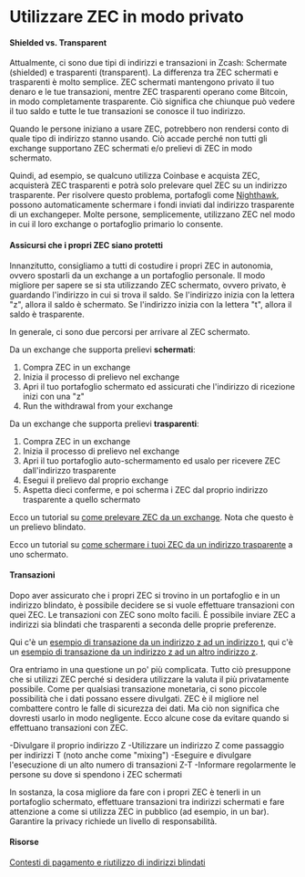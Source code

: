 # Utilizzare ZEC in modo privato

#### Shielded vs. Transparent

Attualmente, ci sono due tipi di indirizzi e transazioni in Zcash: Schermate (shielded) e trasparenti (transparent). La differenza tra ZEC schermati e trasparenti è molto semplice. ZEC schermati mantengono privato il tuo denaro e le tue transazioni, mentre ZEC trasparenti operano come Bitcoin, in modo completamente trasparente. Ciò significa che chiunque può vedere il tuo saldo e tutte le tue transazioni se conosce il tuo indirizzo.

Quando le persone iniziano a usare ZEC, potrebbero non rendersi conto di quale tipo di indirizzo stanno usando. Ciò accade perché non tutti gli exchange supportano ZEC schermati e/o prelievi di ZEC in modo schermato.

Quindi, ad esempio, se qualcuno utilizza Coinbase e acquista ZEC, acquisterà ZEC trasparenti e potrà solo prelevare quel ZEC su un indirizzo trasparente. Per risolvere questo problema, portafogli come [Nighthawk](https://www.youtube.com/watch?v=W2msuzrxr3s), possono automaticamente schermare i fondi inviati dal indirizzo trasparente di un exchangeper. Molte persone, semplicemente, utilizzano ZEC nel modo in cui il loro exchange o portafoglio primario lo consente.

#### Assicursi che i propri ZEC siano protetti

Innanzitutto, consigliamo a tutti di costudire i propri ZEC in autonomia, ovvero spostarli da un exchange a un portafoglio personale. Il modo migliore per sapere se si sta utilizzando ZEC schermato, ovvero privato, è guardando l'indirizzo in cui si trova il saldo. Se l'indirizzo inizia con la lettera "z", allora il saldo è schermato. Se l'indirizzo inizia con la lettera "t", allora il saldo è trasparente.

In generale, ci sono due percorsi per arrivare al ZEC schermato.

Da un exchange che supporta prelievi **schermati**:

  1. Compra ZEC in un exchange
  2. Inizia il processo di prelievo nel exchange
  3. Apri il tuo portafoglio schermato ed assicurati che l'indirizzo di ricezione inizi con una "z"
  4. Run the withdrawal from your exchange

Da un exchange che supporta prelievi **trasparenti**:

  1. Compra ZEC in un exchange
  2. Inizia il processo di prelievo nel exchange
  3. Apri il tuo portafoglio auto-schermamento ed usalo per ricevere ZEC dall'indirizzo trasparente
  4. Esegui il prelievo dal proprio exchange
  5. Aspetta dieci conferme, e poi scherma i ZEC dal proprio indirizzo trasparente a quello schermato

Ecco un tutorial su [come prelevare ZEC da un exchange](https://www.youtube.com/watch?v=REUbkLzK7J4). Nota che questo è un prelievo blindato.

Ecco un tutorial su [come schermare i tuoi ZEC da un indirizzo trasparente](https://www.youtube.com/watch?v=W2msuzrxr3s) a uno schermato.

#### Transazioni

Dopo aver assicurato che i propri ZEC si trovino in un portafoglio e in un indirizzo blindato, è possibile decidere se si vuole effettuare transazioni con quei ZEC. Le transazioni con ZEC sono molto facili. È possibile inviare ZEC a indirizzi sia blindati che trasparenti a seconda delle proprie preferenze.

Qui c'è un [esempio di transazione da un indirizzo z ad un indirizzo t](https://twitter.com/iansagstette/status/1524840186131144704), qui c'è un [esempio di transazione da un indirizzo z ad un altro indirizzo z](https://twitter.com/iansagstette/status/1542142468505870336).

Ora entriamo in una questione un po' più complicata. Tutto ciò presuppone che si utilizzi ZEC perché si desidera utilizzare la valuta il più privatamente possibile. Come per qualsiasi transazione monetaria, ci sono piccole possibilità che i dati possano essere divulgati. ZEC è il migliore nel combattere contro le falle di sicurezza dei dati. Ma ciò non significa che dovresti usarlo in modo negligente. Ecco alcune cose da evitare quando si effettuano transazioni con ZEC.

-Divulgare il proprio indirizzo Z
-Utilizzare un indirizzo Z come passaggio per indirizzi T (noto anche come "mixing")
-Eseguire e divulgare l'esecuzione di un alto numero di transazioni Z-T
-Informare regolarmente le persone su dove si spendono i ZEC schermati

In sostanza, la cosa migliore da fare con i propri ZEC è tenerli in un portafoglio schermato, effettuare transazioni tra indirizzi schermati e fare attenzione a come si utilizza ZEC in pubblico (ad esempio, in un bar). Garantire la privacy richiede un livello di responsabilità.

#### Risorse

[Contesti di pagamento e riutilizzo di indirizzi blindati](https://electriccoin.co/blog/shielded-address-contexts/)
